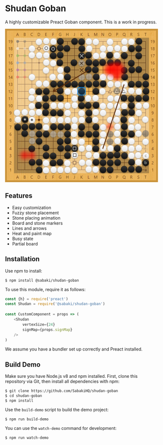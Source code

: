 # Shudan Goban

A highly customizable Preact Goban component. This is a work in progress.

![Screenshot](./screenshot.png)

## Features

- Easy customization
- Fuzzy stone placement
- Stone placing animation
- Board and stone markers
- Lines and arrows
- Heat and paint map
- Busy state
- Partial board

## Installation

Use npm to install:

~~~
$ npm install @sabaki/shudan-goban
~~~

To use this module, require it as follows:

~~~js
const {h} = require('preact')
const Shudan = require('@sabaki/shudan-goban')

const CustomComponent = props => (
    <Shudan
        vertexSize={24}
        signMap={props.signMap}
    />
)
~~~

We assume you have a bundler set up correctly and Preact installed.

## Build Demo

Make sure you have Node.js v8 and npm installed. First, clone this repository via Git, then install all dependencies with npm:

~~~
$ git clone https://github.com/SabakiHQ/shudan-goban
$ cd shudan-goban
$ npm install
~~~

Use the `build-demo` script to build the demo project:

~~~
$ npm run build-demo
~~~

You can use the `watch-demo` command for development:

~~~
$ npm run watch-demo
~~~
